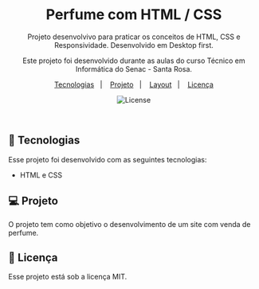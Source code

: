  <h1 align="center"> Perfume com HTML / CSS </h1>

<p align="center">
Projeto desenvolvivo para praticar os conceitos de HTML, CSS e Responsividade. Desenvolvido em Desktop first.
</p>

<p align="center">
Este projeto foi desenvolvido durante as aulas do curso Técnico em Informática do Senac - Santa Rosa.
</p>

<p align="center">
  <a href="#-tecnologias">Tecnologias</a>&nbsp;&nbsp;&nbsp;|&nbsp;&nbsp;&nbsp;
  <a href="#-projeto">Projeto</a>&nbsp;&nbsp;&nbsp;|&nbsp;&nbsp;&nbsp;
  <a href="#-layout">Layout</a>&nbsp;&nbsp;&nbsp;|&nbsp;&nbsp;&nbsp;
  <a href="#memo-licença">Licença</a>
</p>

<p align="center">
  <img alt="License" src="https://img.shields.io/static/v1?label=license&message=MIT&color=49AA26&labelColor=000000">
</p>

<br>

## 🚀 Tecnologias

Esse projeto foi desenvolvido com as seguintes tecnologias:

- HTML e CSS

## 💻 Projeto

O projeto tem como objetivo o desenvolvimento de um site com venda de perfume.

## :memo: Licença

Esse projeto está sob a licença MIT.

